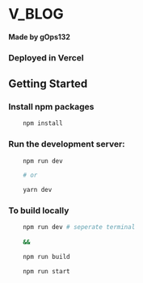 # V_BLOG
#### Made by gOps132

### Deployed in Vercel
## Getting Started

### Install npm packages

```bash
    npm install
```

### Run the development server:

```bash
    npm run dev

    # or

    yarn dev
```

### To build locally

```sh
    npm run dev # seperate terminal
    
    &&

    npm run build

    npm run start
```
